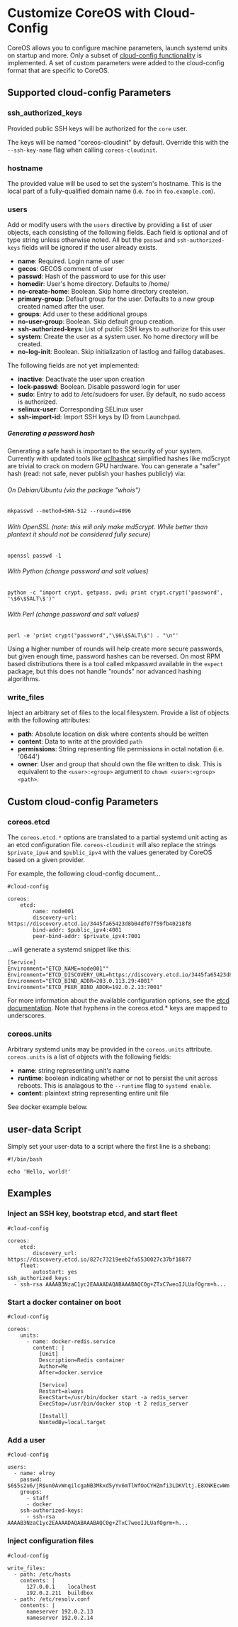 # Customize CoreOS with Cloud-Config

CoreOS allows you to configure machine parameters, launch systemd units on startup and more. Only a subset of [cloud-config functionality][cloud-config] is implemented. A set of custom parameters were added to the cloud-config format that are specific to CoreOS.

[cloud-config]: http://cloudinit.readthedocs.org/en/latest/topics/format.html#cloud-config-data

## Supported cloud-config Parameters

### ssh_authorized_keys

Provided public SSH keys will be authorized for the `core` user.

The keys will be named "coreos-cloudinit" by default.
Override this with the `--ssh-key-name` flag when calling `coreos-cloudinit`.

### hostname

The provided value will be used to set the system's hostname.
This is the local part of a fully-qualified domain name (i.e. `foo` in `foo.example.com`).

### users

Add or modify users with the `users` directive by providing a list of user objects, each consisting of the following fields.
Each field is optional and of type string unless otherwise noted.
All but the `passwd` and `ssh-authorized-keys` fields will be ignored if the user already exists.

- **name**: Required. Login name of user
- **gecos**: GECOS comment of user
- **passwd**: Hash of the password to use for this user
- **homedir**: User's home directory. Defaults to /home/<name>
- **no-create-home**: Boolean. Skip home directory createion.
- **primary-group**: Default group for the user. Defaults to a new group created named after the user.
- **groups**: Add user to these additional groups
- **no-user-group**: Boolean. Skip default group creation.
- **ssh-authorized-keys**: List of public SSH keys to authorize for this user
- **system**: Create the user as a system user. No home directory will be created.
- **no-log-init**: Boolean. Skip initialization of lastlog and faillog databases.

The following fields are not yet implemented:

- **inactive**: Deactivate the user upon creation
- **lock-passwd**: Boolean. Disable password login for user
- **sudo**: Entry to add to /etc/sudoers for user. By default, no sudo access is authorized.
- **selinux-user**: Corresponding SELinux user
- **ssh-import-id**: Import SSH keys by ID from Launchpad.

##### Generating a password hash

Generating a safe hash is important to the security of your system.  Currently with updated tools like [oclhashcat](http://hashcat.net/oclhashcat/) simplified hashes like md5crypt are trivial to crack on modern GPU hardware.  You can generate a "safer" hash (read: not safe, never publish your hashes publicly) via:

###### On Debian/Ubuntu (via the package "whois")
    mkpasswd --method=SHA-512 --rounds=4096

###### With OpenSSL (note: this will only make md5crypt.  While better than plantext it should not be considered fully secure)
    openssl passwd -1

###### With Python (change password and salt values)
    python -c "import crypt, getpass, pwd; print crypt.crypt('password', '\$6\$SALT\$')"

###### With Perl (change password and salt values)
    perl -e 'print crypt("password","\$6\$SALT\$") . "\n"'

Using a higher number of rounds will help create more secure passwords, but given enough time, password hashes can be reversed.  On most RPM based distributions there is a tool called mkpasswd available in the `expect` package, but this does not handle "rounds" nor advanced hashing algorithms. 

### write_files

Inject an arbitrary set of files to the local filesystem.
Provide a list of objects with the following attributes:

- **path**: Absolute location on disk where contents should be written
- **content**: Data to write at the provided `path`
- **permissions**: String representing file permissions in octal notation (i.e. '0644')
- **owner**: User and group that should own the file written to disk. This is equivalent to the `<user>:<group>` argument to `chown <user>:<group> <path>`.

## Custom cloud-config Parameters

### coreos.etcd

The `coreos.etcd.*` options are translated to a partial systemd unit acting as an etcd configuration file.
`coreos-cloudinit` will also replace the strings `$private_ipv4` and `$public_ipv4` with the values generated by CoreOS based on a given provider.

For example, the following cloud-config document...

```
#cloud-config

coreos:
    etcd:
        name: node001
        discovery-url: https://discovery.etcd.io/3445fa65423d8b04df07f59fb40218f8
        bind-addr: $public_ipv4:4001
        peer-bind-addr: $private_ipv4:7001
```

...will generate a systemd snippet like this:

```
[Service]
Environment="ETCD_NAME=node001""
Environment="ETCD_DISCOVERY_URL=https://discovery.etcd.io/3445fa65423d8b04df07f59fb40218f8"
Environment="ETCD_BIND_ADDR=203.0.113.29:4001"
Environment="ETCD_PEER_BIND_ADDR=192.0.2.13:7001"
```

For more information about the available configuration options, see the [etcd documentation][etcd-config].
Note that hyphens in the coreos.etcd.* keys are mapped to underscores.

[etcd-config]: https://github.com/coreos/etcd/blob/master/Documentation/configuration.md

### coreos.units

Arbitrary systemd units may be provided in the `coreos.units` attribute.
`coreos.units` is a list of objects with the following fields:

- **name**: string representing unit's name
- **runtime**: boolean indicating whether or not to persist the unit across reboots. This is analagous to the `--runtime` flag to `systemd enable`.
- **content**: plaintext string representing entire unit file

See docker example below.

## user-data Script

Simply set your user-data to a script where the first line is a shebang:

```
#!/bin/bash

echo 'Hello, world!'
```

## Examples

### Inject an SSH key, bootstrap etcd, and start fleet
```
#cloud-config

coreos:
	etcd:
		discovery_url: https://discovery.etcd.io/827c73219eeb2fa5530027c37bf18877
    fleet:
        autostart: yes
ssh_authorized_keys:
  - ssh-rsa AAAAB3NzaC1yc2EAAAADAQABAAABAQC0g+ZTxC7weoIJLUafOgrm+h...
```

### Start a docker container on boot

```
#cloud-config

coreos:
    units:
      - name: docker-redis.service
        content: |
          [Unit]
          Description=Redis container
          Author=Me
          After=docker.service

          [Service]
          Restart=always
          ExecStart=/usr/bin/docker start -a redis_server
          ExecStop=/usr/bin/docker stop -t 2 redis_server
          
          [Install]
          WantedBy=local.target
```

### Add a user

```
#cloud-config

users:
  - name: elroy
	passwd: $6$5s2u6/jR$un0AvWnqilcgaNB3Mkxd5yYv6mTlWfOoCYHZmfi3LDKVltj.E8XNKEcwWm...
	groups:
	  - staff
	  - docker
	ssh-authorized-keys:
	  - ssh-rsa AAAAB3NzaC1yc2EAAAADAQABAAABAQC0g+ZTxC7weoIJLUafOgrm+h...
```

### Inject configuration files

```
#cloud-config

write_files:
  - path: /etc/hosts
    contents: |
      127.0.0.1    localhost
      192.0.2.211  buildbox
  - path: /etc/resolv.conf
    contents: |
      nameserver 192.0.2.13
      nameserver 192.0.2.14
```
